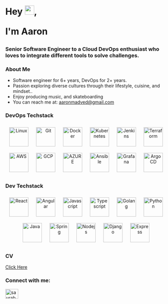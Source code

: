 <h1 align="left">Hey <img src="https://github.com/TheDudeThatCode/TheDudeThatCode/blob/master/Assets/Hi.gif" width="29">,
 

I'm Aaron</h1>
<h3 align="left"> Senior Software Engineer to a Cloud DevOps enthusiast who loves to integrate different tools to solve challenges.</h3>

### About Me

- Software engineer for 6+ years, DevOps for 2+ years.
- Passion exploring diverse cultures through their lifestyle, cuisine, and mindset..
- Enjoy producing music, and skateboarding
- You can reach me at: <a href="aaronmadved@gmail.com">aaronmadved@gmail.com</a>

### DevOps Techstack 

<div align="center"> 
<img style="margin: 10px" src="https://profilinator.rishav.dev/skills-assets/linux-original.svg" alt="Linux" height="60" />
<img style="margin: 10px" src="https://profilinator.rishav.dev/skills-assets/git-scm-icon.svg" alt="Git" height="60" />     
<img style="margin: 10px" src="https://profilinator.rishav.dev/skills-assets/docker-original-wordmark.svg" alt="Docker" height="60" />  
<img style="margin: 10px" src="https://profilinator.rishav.dev/skills-assets/kubernetes-icon.svg" alt="Kubernetes" height="60" /> 
<img style="margin: 10px" src="https://profilinator.rishav.dev/skills-assets/jenkins-icon.svg" alt="Jenkins" height="60" /> 
<img style="margin: 10px" src="https://profilinator.rishav.dev/skills-assets/terraformio-icon.svg" alt="Terraform" height="60" />  
<img style="margin: 10px" src="https://lavca.org/app/uploads/2019/10/aws-logo-square.png" alt="AWS" height="60" />
<img style="margin: 10px" src="https://profilinator.rishav.dev/skills-assets/google_cloud-icon.svg" alt="GCP" height="60" />
<img style="margin: 10px" src="https://www.pngfind.com/pngs/m/597-5975946_microsoft-azure-logo-svg-hd-png-download.png" alt="AZURE" height="60" />  
<img style="margin: 10px" src="https://media.trustradius.com/product-logos/ai/vQ/ATKTZ7HRC8TF.PNG" alt="Ansible" height="60" />  
<img style="margin: 10px" src="https://profilinator.rishav.dev/skills-assets/grafana.png" alt="Grafana" height="60" />    
<img style="margin: 10px" src="https://coralogix.com/wp-content/uploads/2021/06/Argo-CD-Version-Tags-1000X1000.png" alt="Argo CD" height="60" />
</div>

### Dev Techstack

<div align="center"> 
<img style="margin: 10px" src="https://profilinator.rishav.dev/skills-assets/react-original-wordmark.svg" alt="React" height="60" />
<img style="margin: 10px" src="https://profilinator.rishav.dev/skills-assets/angularjs-original.svg" alt="Angular" height="60" />

<img style="margin: 10px" src="https://profilinator.rishav.dev/skills-assets/javascript-original.svg" alt="Javascript" height="60" />
<img style="margin: 10px" src="https://profilinator.rishav.dev/skills-assets/typescript-original.svg" alt="Typescript" height="60" />
<img style="margin: 10px" src="https://profilinator.rishav.dev/skills-assets/go-original.svg" alt="Golang" height="60" />
<img style="margin: 10px" src="https://profilinator.rishav.dev/skills-assets/python-original.svg" alt="Python" height="60" />  
<img style="margin: 10px" src="https://profilinator.rishav.dev/skills-assets/java-original-wordmark.svg" alt="Java" height="60" />
<img style="margin: 10px" src="https://profilinator.rishav.dev/skills-assets/springio-icon.svg" alt="Spring" height="60" />
<img style="margin: 10px" src="https://profilinator.rishav.dev/skills-assets/nodejs-original-wordmark.svg" alt="Nodejs" height="60" />
<img style="margin: 10px" src="https://profilinator.rishav.dev/skills-assets/django-original.svg" alt="Django" height="60" />
<img style="margin: 10px" src="https://profilinator.rishav.dev/skills-assets/express-original-wordmark.svg" alt="Express" height="60" />



</div>

### CV
<a href="https://github.com/madgrid/madgrid/blob/main/cv.yml">Click Here</a>

<h3 align="left">Connect with me:</h3>
<p align="left">
<a href="https://linkedin.com/in/aaron-madved" target="blank"><img align="center" src="https://raw.githubusercontent.com/rahuldkjain/github-profile-readme-generator/master/src/images/icons/Social/linked-in-alt.svg" alt="saurabhkr952" height="30" width="40" /></a>
</p>
